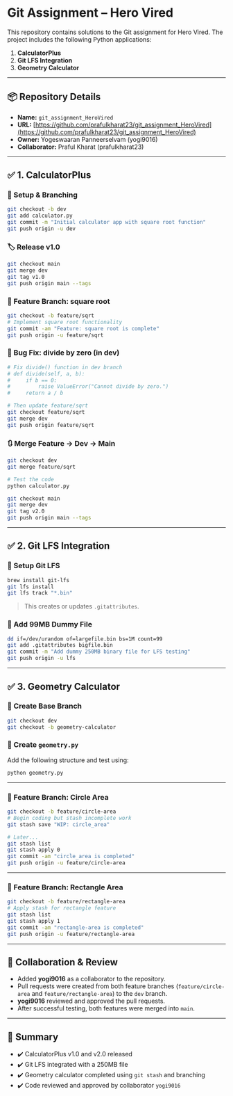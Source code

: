 # Git Assignment – Hero Vired

This repository contains solutions to the Git assignment for Hero Vired. The project includes the following Python applications:

1. **CalculatorPlus**
2. **Git LFS Integration**
3. **Geometry Calculator**

---

## 📦 Repository Details

- **Name:** `git_assignment_HeroVired`  
- **URL:** [https://github.com/prafulkharat23/git_assignment_HeroVired](https://github.com/prafulkharat23/git_assignment_HeroVired)
- **Owner:** Yogeswaaran Panneerselvam (yogi9016)
- **Collaborator:** Praful Kharat (prafulkharat23)

---

## ✅ 1. CalculatorPlus

### 🚀 Setup & Branching

```bash
git checkout -b dev
git add calculator.py
git commit -m "Initial calculator app with square root function"
git push origin -u dev
```

### 🏷️ Release v1.0

```bash
git checkout main
git merge dev
git tag v1.0
git push origin main --tags
```

### 🌱 Feature Branch: square root

```bash
git checkout -b feature/sqrt
# Implement square root functionality
git commit -am "Feature: square root is complete"
git push origin -u feature/sqrt
```

### 🐞 Bug Fix: divide by zero (in dev)

```bash
# Fix divide() function in dev branch
# def divide(self, a, b):
#     if b == 0:
#         raise ValueError("Cannot divide by zero.")
#     return a / b

# Then update feature/sqrt
git checkout feature/sqrt
git merge dev
git push origin feature/sqrt
```

### 🔃 Merge Feature → Dev → Main

```bash
git checkout dev
git merge feature/sqrt

# Test the code
python calculator.py

git checkout main
git merge dev
git tag v2.0
git push origin main --tags
```

---

## ✅ 2. Git LFS Integration

### 🔧 Setup Git LFS

```bash
brew install git-lfs     
git lfs install
git lfs track "*.bin"
```

> This creates or updates `.gitattributes`.

### 📂 Add 99MB Dummy File

```bash
dd if=/dev/urandom of=largefile.bin bs=1M count=99
git add .gitattributes bigfile.bin
git commit -m "Add dummy 250MB binary file for LFS testing"
git push origin -u lfs
```

---

## ✅ 3. Geometry Calculator

### 🔄 Create Base Branch

```bash
git checkout dev
git checkout -b geometry-calculator
```

### 📝 Create `geometry.py`

Add the following structure and test using:

```bash
python geometry.py
```

---

### 🔁 Feature Branch: Circle Area

```bash
git checkout -b feature/circle-area
# Begin coding but stash incomplete work
git stash save "WIP: circle_area"

# Later...
git stash list
git stash apply 0
git commit -am "circle_area is completed"
git push origin -u feature/circle-area
```

---

### 🔁 Feature Branch: Rectangle Area

```bash
git checkout -b feature/rectangle-area
# Apply stash for rectangle feature
git stash list
git stash apply 1
git commit -am "rectangle-area is completed"
git push origin -u feature/rectangle-area
```

---

## 🤝 Collaboration & Review

- Added **yogi9016** as a collaborator to the repository.
- Pull requests were created from both feature branches (`feature/circle-area` and `feature/rectangle-area`) to the `dev` branch.
- **yogi9016** reviewed and approved the pull requests.
- After successful testing, both features were merged into `main`.

---

## 🏁 Summary

- ✔️ CalculatorPlus v1.0 and v2.0 released  
- ✔️ Git LFS integrated with a 250MB file  
- ✔️ Geometry calculator completed using `git stash` and branching  
- ✔️ Code reviewed and approved by collaborator `yogi9016`